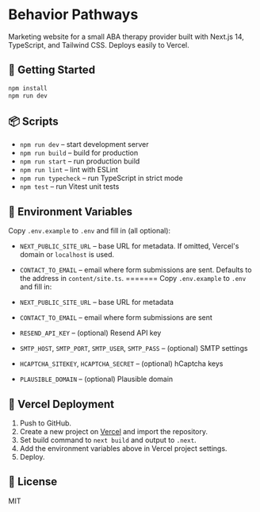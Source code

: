 # Behavior Pathways

Marketing website for a small ABA therapy provider built with Next.js 14, TypeScript, and Tailwind CSS. Deploys easily to Vercel.

## 🚀 Getting Started

```bash
npm install
npm run dev
```

## 📦 Scripts

- `npm run dev` – start development server
- `npm run build` – build for production
- `npm run start` – run production build
- `npm run lint` – lint with ESLint
- `npm run typecheck` – run TypeScript in strict mode
- `npm test` – run Vitest unit tests

## 🔐 Environment Variables

Copy `.env.example` to `.env` and fill in (all optional):

- `NEXT_PUBLIC_SITE_URL` – base URL for metadata. If omitted, Vercel's domain or `localhost` is used.
- `CONTACT_TO_EMAIL` – email where form submissions are sent. Defaults to the address in `content/site.ts`.
=======
Copy `.env.example` to `.env` and fill in:

- `NEXT_PUBLIC_SITE_URL` – base URL for metadata
- `CONTACT_TO_EMAIL` – email where form submissions are sent
- `RESEND_API_KEY` – (optional) Resend API key
- `SMTP_HOST`, `SMTP_PORT`, `SMTP_USER`, `SMTP_PASS` – (optional) SMTP settings
- `HCAPTCHA_SITEKEY`, `HCAPTCHA_SECRET` – (optional) hCaptcha keys
- `PLAUSIBLE_DOMAIN` – (optional) Plausible domain

## 📄 Vercel Deployment

1. Push to GitHub.
2. Create a new project on [Vercel](https://vercel.com) and import the repository.
3. Set build command to `next build` and output to `.next`.
4. Add the environment variables above in Vercel project settings.
5. Deploy.

## 📝 License

MIT
